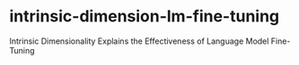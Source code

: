 # intrinsic-dimension-lm-fine-tuning
Intrinsic Dimensionality Explains the Effectiveness of Language Model Fine-Tuning
